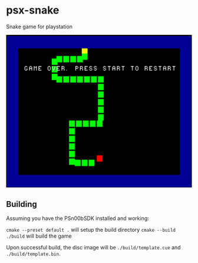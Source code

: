 # psx-snake
Snake game for playstation

![Screenshot of game over state](/screenshot.png?raw=true)

## Building
Assuming you have the PSn00bSDK installed and working:

`cmake --preset default .` will setup the build directory
`cmake --build ./build` will build the game

Upon successful build, the disc image will be `./build/template.cue` and `./build/template.bin`.